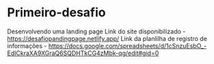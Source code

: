# Primeiro-desafio
Desenvolvendo uma landing page
Link do site disponibilizado - https://desafiopandingpage.netlify.app/
Link da planlilha de registro de informações - https://docs.google.com/spreadsheets/d/1cSnzuEsbO_-EdICkraXA9XGraQ6SQDHTkCG4zMbk-qg/edit#gid=0

